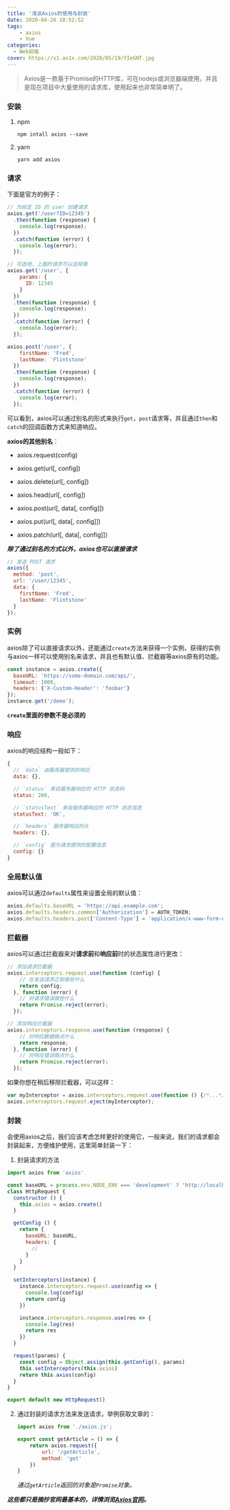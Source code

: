 ```yaml
---
title: '浅谈Axios的使用与封装'
date: 2020-04-26 18:52:52
tags:
	- axios
	- Vue
categories:
  - Web前端
cover: https://s1.ax1x.com/2020/05/19/YIeGNT.jpg
---
```


> Axios是一款基于Promise的HTTP库，可在nodejs或浏览器端使用，并且是现在项目中大量使用的请求库，使用起来也非常简单明了。

 ### 安装

1. npm

   `npm intall axios --save`

2. yarn

   `yarn add axios`

### 请求

下面是官方的例子：

```js
// 为给定 ID 的 user 创建请求
axios.get('/user?ID=12345')
  .then(function (response) {
    console.log(response);
  })
  .catch(function (error) {
    console.log(error);
  });

// 可选地，上面的请求可以这样做
axios.get('/user', {
    params: {
      ID: 12345
    }
  })
  .then(function (response) {
    console.log(response);
  })
  .catch(function (error) {
    console.log(error);
  });

axios.post('/user', {
    firstName: 'Fred',
    lastName: 'Flintstone'
  })
  .then(function (response) {
    console.log(response);
  })
  .catch(function (error) {
    console.log(error);
  });
```

可以看到，axios可以通过别名的形式来执行`get`，`post`请求等，并且通过`then`和`catch`的回调函数方式来知道响应。

**axios的其他别名**：

- axios.request(config)

- axios.get(url[, config])

- axios.delete(url[, config])

- axios.head(url[, config])

- axios.post(url[, data[, config]])

- axios.put(url[, data[, config]])

- axios.patch(url[, data[, config]])

***除了通过别名的方式以外，axios也可以直接请求***

```js
// 发送 POST 请求
axios({
  method: 'post',
  url: '/user/12345',
  data: {
    firstName: 'Fred',
    lastName: 'Flintstone'
  }
});
```



### 实例

axios除了可以直接请求以外，还能通过`create`方法来获得一个实例，获得的实例与axios一样可以使用别名来请求，并且也有默认值、拦截器等axios原有的功能。

```js
const instance = axios.create({
  baseURL: 'https://some-domain.com/api/',
  timeout: 1000,
  headers: {'X-Custom-Header': 'foobar'}
});
instance.get('/demo');
```

**`create`里面的参数不是必须的**

### 响应

axios的响应结构一般如下：

```js
{
  // `data` 由服务器提供的响应
  data: {},

  // `status` 来自服务器响应的 HTTP 状态码
  status: 200,

  // `statusText` 来自服务器响应的 HTTP 状态信息
  statusText: 'OK',

  // `headers` 服务器响应的头
  headers: {},

  // `config` 是为请求提供的配置信息
  config: {}
}
```

### 全局默认值

axios可以通过`defaults`属性来设置全局的默认值：

```js
axios.defaults.baseURL = 'https://api.example.com';
axios.defaults.headers.common['Authorization'] = AUTH_TOKEN;
axios.defaults.headers.post['Content-Type'] = 'application/x-www-form-urlencoded';
```

### 拦截器

axios可以通过拦截器来对**请求前**和**响应前**时的状态属性进行更改：

```js
// 添加请求拦截器
axios.interceptors.request.use(function (config) {
    // 在发送请求之前做些什么
    return config;
  }, function (error) {
    // 对请求错误做些什么
    return Promise.reject(error);
  });

// 添加响应拦截器
axios.interceptors.response.use(function (response) {
    // 对响应数据做点什么
    return response;
  }, function (error) {
    // 对响应错误做点什么
    return Promise.reject(error);
  });
```

如果你想在稍后移除拦截器，可以这样：

```js
var myInterceptor = axios.interceptors.request.use(function () {/*...*/});
axios.interceptors.request.eject(myInterceptor);
```

### 封装

会使用axios之后，我们应该考虑怎样更好的使用它，一般来说，我们的请求都会封装起来，方便维护使用，这里简单封装一下：

1. 封装请求的方法

```js
import axios from 'axios'

const baseURL = process.env.NODE_ENV === 'development' ? 'http://localhost:3000' : '';
class HttpRequest {
  constructor () {
    this.axios = axios.create()
  }

  getConfig () {
    return {
      baseURL: baseURL,
      headers: {
        //
      }
    }
  }

  setInterceptors(instance) {
    instance.interceptors.request.use(config => {
      console.log(config)
      return config
    })

    instance.interceptors.response.use(res => {
      console.log(res)
      return res
    })
  }

  request(params) {
    const config = Object.assign(this.getConfig(), params)
    this.setInterceptors(this.axios)
    return this.axios(config)
  }
}

export default new HttpRequest()
```

2. 通过封装的请求方法来发送请求，举例获取文章的：

   ```js
   import axios from './axios.js';
   
   export const getArticle = () => {
       return axios.request({
           url: '/getArticle',
           method: 'get'
       })
   }
   ```

   *通过`getArticle`返回的对象是`Promise`对象。*

   

***这些都只是摘抄官网最基本的，详情浏览[Axios官网](https://www.kancloud.cn/yunye/axios/234845)。***

